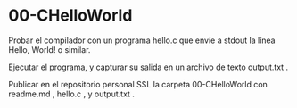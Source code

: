 # 00-CHelloWorld


Probar el compilador con un programa hello.c que envíe a stdout la línea
Hello, World! o similar.

Ejecutar el programa, y capturar su salida en un archivo de texto output.txt .

Publicar en el repositorio personal SSL la carpeta 00-CHelloWorld con
readme.md , hello.c , y output.txt .
